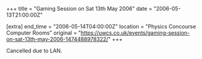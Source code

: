 +++
title = "Gaming Session on Sat 13th May 2006"
date = "2006-05-13T21:00:00Z"

[extra]
end_time = "2006-05-14T04:00:00Z"
location = "Physics Concourse Computer Rooms"
original = "https://uwcs.co.uk/events/gaming-session-on-sat-13th-may-2006-1474488978322/"
+++

Cancelled due to LAN.

